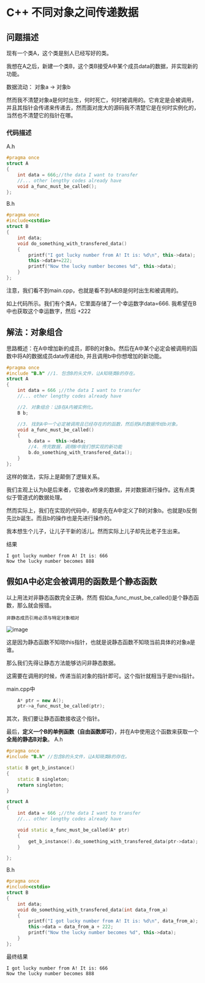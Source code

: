 # C++ 不同对象之间传递数据

## 问题描述

现有一个类A，这个类是别人已经写好的类。

我想在A之后，新建一个类B，这个类B接受A中某个成员data的数据，并实现新的功能。

数据流动：
对象a -> 对象b 

然而我不清楚对象a是何时出生，何时死亡，何时被调用的。它肯定是会被调用，并且其指针会传递来传递去，然而面对庞大的源码我不清楚它是在何时实例化的，当然也不清楚它的指针在哪。


### 代码描述
A.h
```cpp
#pragma once
struct A
{
    int data = 666;//the data I want to transfer
    //... other lengthy codes already have
    void a_func_must_be_called();
};
```

B.h
```cpp
#pragma once
#include<cstdio>
struct B
{
    int data;
    void do_something_with_transfered_data()
    {
        printf("I got lucky number from A! It is: %d\n", this->data);
        this->data+=222;
        printf("Now the lucky number becomes %d", this->data);
    }
};
```


注意，我们看不到main.cpp，也就是看不到A和B是何时出生和被调用的。


如上代码所示。我们有个类A，它里面存储了一个幸运数字data=666. 我希望在B中也获取这个幸运数字，然后  +222

## 解法：对象组合

思路概述：在A中增加新的成员，即B的对象b。然后在A中某个必定会被调用的函数中将A的数据成员data传递给b, 并且调用b中你想增加的新功能。

```cpp
#pragma once
#include "B.h" //1. 包含B的头文件，让A知晓类B的存在。
struct A
{
    int data = 666 ;//the data I want to transfer
    //... other lengthy codes already have

    //2. 对象组合：让B在A内被实例化。
    B b;

    //3. 找到A中一个必定被调用且已经存在的的函数，然后把A的数据传给b对象。
    void a_func_must_be_called()
    {
        b.data =  this->data;
        //4. 传完数据，调用B中我们想实现的新功能
        b.do_something_with_transfered_data();
    }
};
```

这样的做法，实际上是颠倒了逻辑关系。

我们主观上认为b是后来者，它接收a传来的数据，并对数据进行操作。这有点类似于管道式的数据处理。

然而实际上，我们在实现的代码中，却是先在A中定义了B的对象b。也就是b反倒先比b诞生。而且b的操作也是先进行操作的。

我本想生个儿子，让儿子干新的活儿。然而实际上儿子却先比老子生出来。

结果
```
I got lucky number from A! It is: 666        
Now the lucky number becomes 888
```
## 假如A中必定会被调用的函数是个静态函数

以上用法对非静态函数完全正确，然而
假如a_func_must_be_called()是个静态函数，那么就会报错。
```
非静态成员引用必须与特定对象相对
```
![image](https://user-images.githubusercontent.com/48758868/198202181-62a345fc-c75e-4259-8b03-563fed3fb04e.png)

这是因为静态函数不知晓this指针，也就是说静态函数不知晓当前具体的对象a是谁。


那么我们先得让静态方法能够访问非静态数据。

这需要在调用的时候，传递当前对象的指针即可。这个指针就相当于是this指针。

main.cpp中
```cpp
    A* ptr = new A();
    ptr->a_func_must_be_called(ptr);
```


其次，我们要让静态函数接收这个指针。

最后，**定义一个B的单例函数（自由函数即可）**，并在A中使用这个函数来获取一个**全局的静态B对象**。
A.h
```cpp
#pragma once
#include "B.h" //包含B的头文件，让A知晓类B的存在。

static B get_b_instance()
{
	static B singleton;
	return singleton;
}

struct A
{
    int data = 666 ;//the data I want to transfer
    //... other lengthy codes already have

    void static a_func_must_be_called(A* ptr)
    {
        get_b_instance().do_something_with_transfered_data(ptr->data);
    }

};
```

B.h
```cpp
#pragma once
#include<cstdio>
struct B
{
    int data;
    void do_something_with_transfered_data(int data_from_a)
    {
        printf("I got lucky number from A! It is: %d\n", data_from_a);
        this->data = data_from_a + 222;
        printf("Now the lucky number becomes %d", this->data);
    }
};
```

最终结果
```
I got lucky number from A! It is: 666
Now the lucky number becomes 888
```
